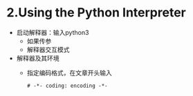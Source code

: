 # 2.Using the Python Interpreter

- 启动解释器：输入python3
  - 如果传参
  - 解释器交互模式
- 解释器及其环境
  - 指定编码格式，在文章开头输入  

    ```shell
    # -*- coding: encoding -*-
    ```

